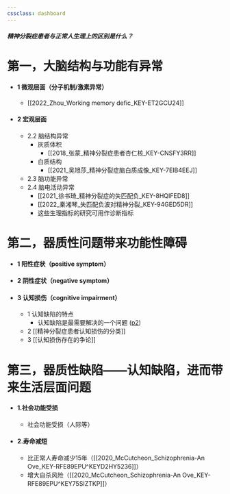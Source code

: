 ```yaml
---
cssclass: dashboard
---
```

##### 精神分裂症患者与正常人生理上的区别是什么？

#  第一，大脑结构与功能有异常
- #### 1 微观层面（分子机制/激素异常）
	- [[2022_Zhou_Working memory defic_KEY-ET2GCU24]]
- #### 2 宏观层面
	-  2.2 脑结构异常
		- 灰质体积
			- [[2018_张蒙_精神分裂症患者杏仁核_KEY-CNSFY3RR]]
		- 白质结构
			- [[2021_吴旭莎_精神分裂症脑白质成像_KEY-7EIB4EEJ]]
	-  2.3 脑功能异常
	-  2.4 脑电活动异常
		- [[2021_徐书琦_精神分裂症的失匹配负_KEY-8HQIFED8]]
		- [[2022_秦湘琴_失匹配负波对精神分裂_KEY-94GED5DR]]
		- 这些生理指标的研究可用作诊断指标
# 第二，器质性问题带来功能性障碍
- #### 1 阳性症状（positive symptom）
- #### 2 阴性症状（negative symptom）
- #### 3 认知损伤（cognitive impairment）
	-  1 认知缺陷的特点
		- 认知缺陷是最需要解决的一个问题 ([p2](zotero://open-pdf/library/items/XRNXH97A?page=2&annotation=DYGXWL3E))
	-  2 [[精神分裂症患者认知损伤的分类]]
	-  3 [[认知损伤存在的争论]]

# 第三，器质性缺陷——认知缺陷，进而带来生活层面问题
- #### 1.社会功能受损
	- 社会功能受损（人际等）
- #### 2.寿命减短
	- 比正常人寿命减少15年（[[2020_McCutcheon_Schizophrenia-An Ove_KEY-RFE89EPU^KEYD2HY5236]]）
	- 增大自杀风险（[[2020_McCutcheon_Schizophrenia-An Ove_KEY-RFE89EPU^KEY75SIZTKP]]）